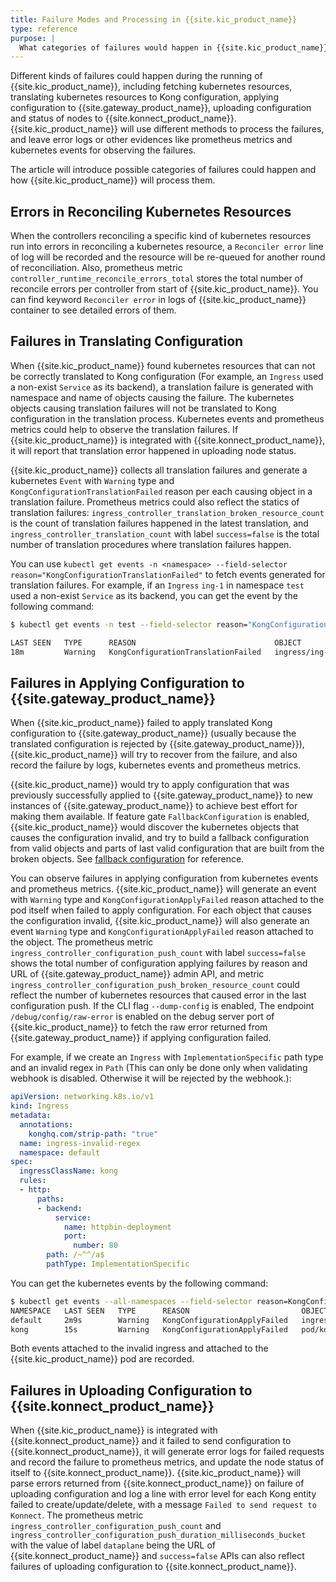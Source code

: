 ```yaml
---
title: Failure Modes and Processing in {{site.kic_product_name}}
type: reference
purpose: |
  What categories of failures would happen in {{site.kic_product_name}} running ? How would them be processed?
---
```


Different kinds of failures could happen during the running of {{site.kic_product_name}}, including fetching kubernetes resources, translating kubernetes resources to Kong configuration, applying configuration to {{site.gateway_product_name}}, uploading configuration and status of nodes to {{site.konnect_product_name}}. {{site.kic_product_name}} will use different methods to process the failures, and leave error logs or other evidences like prometheus metrics and kubernetes events for observing the failures.

The article will introduce possible categories of failures could happen and how {{site.kic_product_name}} will process them.

## Errors in Reconciling Kubernetes Resources

When the controllers reconciling a specific kind of kubernetes resources run into errors in reconciling a kubernetes resource, a `Reconciler error` line of log will be recorded and the resource will be re-queued for another round of reconciliation. Also, prometheus metric `controller_runtime_reconcile_errors_total` stores the total number of reconcile errors per controller from start of {{site.kic_product_name}}. You can find keyword `Reconciler error` in logs of {{site.kic_product_name}} container to see detailed errors of them.

## Failures in Translating Configuration

When {{site.kic_product_name}} found kubernetes resources that can not be correctly translated to Kong configuration (For example, an `Ingress` used a non-exist `Service` as its backend), a translation failure is generated with namespace and name of objects causing the failure. The kubernetes objects causing translation failures will not be translated to Kong configuration in the translation process. Kubernetes events and prometheus metrics could help to observe the translation failures. If {{site.kic_product_name}} is integrated with {{site.konnect_product_name}}, it will report that translation error happened in uploading node status.

{{site.kic_product_name}} collects all translation failures and generate a kubernetes `Event` with `Warning` type and `KongConfigurationTranslationFailed` reason per each causing object in a translation failure. Prometheus metrics could also reflect the statics of translation failures: `ingress_controller_translation_broken_resource_count` is the count of translation failures happened in the latest translation, and `ingress_controller_translation_count` with label `success=false` is the total number of translation procedures where translation failures happen.

You can use `kubectl get events -n <namespace> --field-selector reason="KongConfigurationTranslationFailed"` to fetch events generated for translation failures. For example, if an `Ingress` `ing-1` in namespace `test` used a non-exist `Service` as its backend, you can get the event by the following command:

```bash
$ kubectl get events -n test --field-selector reason="KongConfigurationTranslationFailed"

LAST SEEN   TYPE      REASON                               OBJECT                    MESSAGE
18m         Warning   KongConfigurationTranslationFailed   ingress/ing-1   failed to resolve Kubernetes Service for backend: failed to fetch Service test/httpbin-deployment-1: Service test/httpbin-deployment-1 not found
```

## Failures in Applying Configuration to {{site.gateway_product_name}}

When {{site.kic_product_name}} failed to apply translated Kong configuration to {{site.gateway_product_name}} (usually because the translated configuration is rejected by {{site.gateway_product_name}}), {{site.kic_product_name}} will try to recover from the failure, and also record the failure by logs, kubernetes events and prometheus metrics.

{{site.kic_product_name}} would try to apply configuration that was previously successfully applied to {{site.gateway_product_name}} to new instances of {{site.gateway_product_name}} to achieve best effort for making them available. If feature gate `FallbackConfiguration` is enabled, {{site.kic_product_name}} would discover the kubernetes objects that causes the configuration invalid, and try to build a fallback configuration from valid objects and parts of last valid configuration that are built from the broken objects. See [fallback configuration][fallback configuration] for reference.

You can observe failures in applying configuration from kubernetes events and prometheus metrics. {{site.kic_product_name}}  will generate an event with `Warning` type and `KongConfigurationApplyFailed` reason attached to the pod itself when failed to apply configuration. For each object that causes the configuration invalid, {{site.kic_product_name}} will also generate an event `Warning` type and `KongConfigurationApplyFailed` reason attached to the object. The prometheus metric `ingress_controller_configuration_push_count` with label `success=false` shows the total number of configuration applying failures by reason and URL of {{site.gateway_product_name}} admin API, and metric `ingress_controller_configuration_push_broken_resource_count` could reflect the number of kubernetes resources that caused error in the last configuration push. If the CLI flag `--dump-config` is enabled, The endpoint `/debug/config/raw-error` is enabled on the debug server port of {{site.kic_product_name}} to fetch the raw error returned from {{site.gateway_product_name}} if applying configuration failed.

For example, if we create an `Ingress` with `ImplementationSpecific` path type and an invalid regex in `Path` (This can only be done only when validating webhook is disabled. Otherwise it will be rejected by the webhook.):

```yaml
apiVersion: networking.k8s.io/v1
kind: Ingress
metadata:
  annotations:
    konghq.com/strip-path: "true"
  name: ingress-invalid-regex
  namespace: default
spec:
  ingressClassName: kong
  rules:
  - http:
      paths:
      - backend:
          service:
            name: httpbin-deployment
            port:
              number: 80
        path: /~^^/a$
        pathType: ImplementationSpecific
```

You can get the kubernetes events by the following command:

```bash
$ kubectl get events --all-namespaces --field-selector reason=KongConfigurationApplyFailed
NAMESPACE   LAST SEEN   TYPE      REASON                         OBJECT                                 MESSAGE
default     2m9s        Warning   KongConfigurationApplyFailed   ingress/ingress-invalid-regex          invalid paths.1: should start with: / (fixed path) or ~/ (regex path)
kong        15s         Warning   KongConfigurationApplyFailed   pod/kong-controller-779cb796f4-7q7c2   failed to apply Kong configuration to https://10.244.1.43:8444: HTTP status 400 (message: "failed posting new config to /config")
```

Both events attached to the invalid ingress and attached to the {{site.kic_product_name}} pod are recorded. 

## Failures in Uploading Configuration to {{site.konnect_product_name}}

When {{site.kic_product_name}} is integrated with {{site.konnect_product_name}} and it failed to send configuration to {{site.konnect_product_name}}, it will generate error logs for failed requests and record the failure to prometheus metrics, and update the node status of itself to {{site.konnect_product_name}}. {{site.kic_product_name}} will parse errors returned from {{site.konnect_product_name}} on failure of uploading configuration and log a line with error level for each Kong entity failed to create/update/delete, with a message `Failed to send request to Konnect`. The prometheus metric `ingress_controller_configuration_push_count` and `ingress_controller_configuration_push_duration_milliseconds_bucket` with the value of label `dataplane` being the URL of {{site.konnect_product_name}} and `success=false` APIs can also reflect failures of uploading configuration to {{site.konnect_product_name}}.

[fallback configuration]: /kubernetes-ingress-controller/{{page.release}}/guides/high-availability/fallback-config